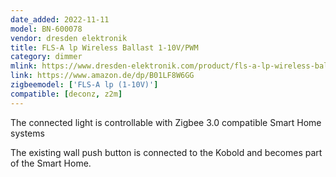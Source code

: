```yaml
---
date_added: 2022-11-11
model: BN-600078
vendor: dresden elektronik
title: FLS-A lp Wireless Ballast 1-10V/PWM
category: dimmer
mlink: https://www.dresden-elektronik.com/product/fls-a-lp-wireless-ballast.html
link: https://www.amazon.de/dp/B01LF8W6GG
zigbeemodel: ['FLS-A lp (1-10V)']
compatible: [deconz, z2m]
---
```

The connected light is controllable with Zigbee 3.0 compatible Smart Home systems

The existing wall push button is connected to the Kobold and becomes part of the Smart Home.
